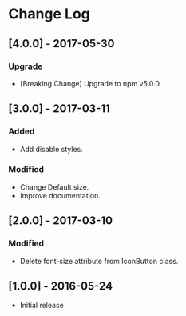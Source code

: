 # Change Log

## [4.0.0] - 2017-05-30

### Upgrade
- [Breaking Change] Upgrade to npm v5.0.0.


## [3.0.0] - 2017-03-11

### Added
- Add disable styles.

### Modified
- Change Default size.
- Improve documentation.


## [2.0.0] - 2017-03-10

### Modified
- Delete font-size attribute from IconButton class.


## [1.0.0] - 2016-05-24

* Initial release
